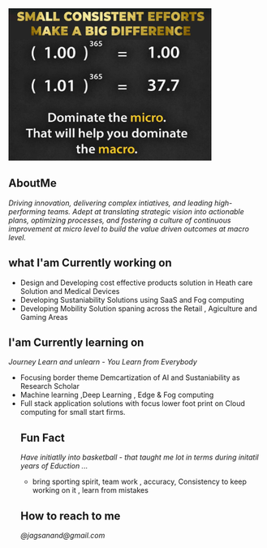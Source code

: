 <div> <img src="https://github.com/jagsanand76/jagsanand76/blob/main/MyMotto.jpg" alt="My motto" width="400" height="300"> </div>
</div>
  
## AboutMe
<div>
  <i> Driving innovation, delivering complex intiatives, and leading high-performing teams. Adept at translating strategic vision into actionable plans, optimizing processes, and fostering a culture of continuous improvement at micro level to build the value driven outcomes at macro level. </i> 
</div>

## what I'am Currently working on
<div>
  <ul>
    <li> Design and Developing cost effective products solution in Heath care Solution and Medical Devices</li>
    <li> Developing Sustaniability Solutions using SaaS and Fog computing</li>
    <li> Developing Mobility Solution spaning across the Retail , Agiculture and Gaming Areas </li>
  </ul>
</div> 
  
## I'am Currently learning on
<div>
  <i>Journey Learn and unlearn - You Learn from Everybody</i>
  <ul>
    <li> Focusing border theme Demcartization of AI and Sustaniability as Research Scholar</li>
    <li> Machine learning ,Deep Learning , Edge & Fog computing</li>
    <li> Full stack application solutions with focus lower foot print on Cloud computing for small start firms.</li>
  </ui>
 <div>  

## Fun Fact
<div>  
  <i> Have initiatlly into basketball - that taught me lot in terms during initatil years of Eduction ...</i>
  <ul>
     <li>bring sporting spirit, team work , accuracy, Consistency to keep working on it , learn from mistakes </li>
  </ul>   
</div>

## How to reach to me
<div>
<i>@jagsanand@gmail.com</i>
</div>
